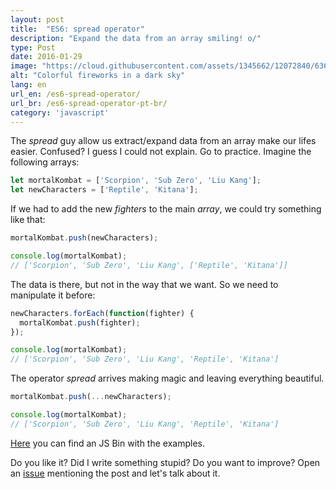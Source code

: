 ```yaml
---
layout: post
title:  "ES6: spread operator"
description: "Expand the data from an array smiling! o/"
type: Post
date: 2016-01-29
image: "https://cloud.githubusercontent.com/assets/1345662/12072840/6360f8ae-b0de-11e5-8584-b748798c95c3.jpg"
alt: "Colorful fireworks in a dark sky"
lang: en
url_en: /es6-spread-operator/
url_br: /es6-spread-operator-pt-br/
category: 'javascript'
---
```


The *spread* guy allow us extract/expand data from an array make our lifes easier. Confused? I guess I could not explain. Go to practice. Imagine the following arrays:

```js
let mortalKombat = ['Scorpion', 'Sub Zero', 'Liu Kang'];
let newCharacters = ['Reptile', 'Kitana'];
```

If we had to add the new *fighters* to the main *array*, we could try something like that:

```js
mortalKombat.push(newCharacters);

console.log(mortalKombat);
// ['Scorpion', 'Sub Zero', 'Liu Kang', ['Reptile', 'Kitana']]
```

The data is there, but not in the way that we want. So we need to manipulate it before:

```js
newCharacters.forEach(function(fighter) {
  mortalKombat.push(fighter);
});

console.log(mortalKombat);
// ['Scorpion', 'Sub Zero', 'Liu Kang', 'Reptile', 'Kitana']
```

The operator *spread* arrives making magic and leaving everything beautiful.

```js
mortalKombat.push(...newCharacters);

console.log(mortalKombat);
// ['Scorpion', 'Sub Zero', 'Liu Kang', 'Reptile', 'Kitana']
```

[Here](http://jsbin.com/cubiko/edit?js,console) you can find an JS Bin with the examples.

Do you like it? Did I write something stupid? Do you want to improve? Open an [issue](https://github.com/raphaelfabeni/raphaelfabeni.github.io/issues) mentioning the post and let's talk about it.
